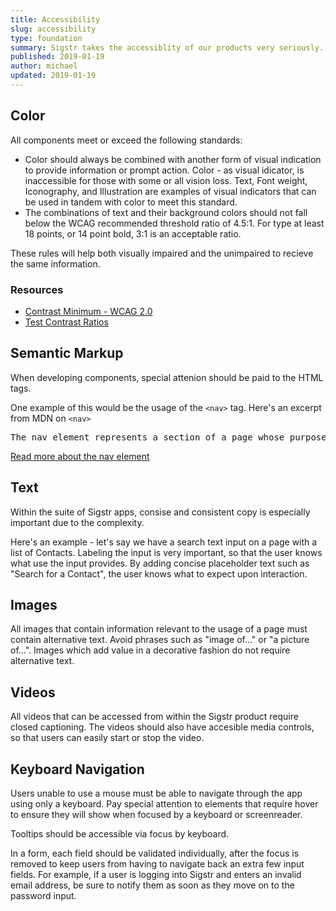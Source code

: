 ```yaml
---
title: Accessibility
slug: accessibility
type: foundation
summary: Sigstr takes the accessiblity of our products very seriously. With each new component we design, we do not forgo accessibility for increased visual appeal. The accessiblity which informs the greater usability of our product, comes before the visual aesthetic. However, we also do not believe that making our product accessible should cripple the visual appearance of it. Accessiblity and a polished UI come hand in hand.
published: 2019-01-19
author: michael
updated: 2019-01-19
---
```


## Color
All components meet or exceed the following standards:

* Color should always be combined with another form of visual indication to provide information or prompt action. Color - as visual idicator, is inaccessible for those with some or all vision loss. Text, Font weight, Iconography, and Illustration are examples of visual indicators that can be used in tandem with color to meet this standard.
* The combinations of text and their background colors should not fall below the WCAG recommended threshold ratio of 4.5:1. For type at least 18 points, or 14 point bold, 3:1 is an acceptable ratio.

These rules will help both visually impaired and the unimpaired to recieve the same information.

### Resources
* [Contrast Minimum - WCAG 2.0](https://www.w3.org/TR/UNDERSTANDING-WCAG20/visual-audio-contrast-contrast.html)
* [Test Contrast Ratios](https://contrast-ratio.com/#%23000-on-%23fff)


## Semantic Markup
When developing components, special attenion should be paid to the HTML tags.

One example of this would be the usage of the `<nav>` tag. Here's an excerpt from MDN on `<nav>`

<pre>The nav element represents a section of a page whose purpose is to provide navigation links, either within the current document or to other documents. Common examples of navigation sections are menus, tables of contents, and indexes.</pre>
[Read more about the nav element](https://developer.mozilla.org/en-US/docs/Web/HTML/Element/nav)

## Text
Within the suite of Sigstr apps, consise and consistent copy is especially important due to the complexity.

Here's an example - let's say we have a search text input on a page with a list of Contacts. Labeling the input is very important, so that the user knows what use the input provides. By adding concise placeholder text such as "Search for a Contact", the user knows what to expect upon interaction.

## Images
All images that contain information relevant to the usage of a page must contain alternative text. Avoid phrases such as "image of..." or "a picture of...". Images which add value in a decorative fashion do not require alternative text.

## Videos
All videos that can be accessed from within the Sigstr product require closed captioning. The videos should also have accesible media controls, so that users can easily start or stop the video.

## Keyboard Navigation
Users unable to use a mouse must be able to navigate through the app using only a keyboard. Pay special attention to elements that require hover to ensure they will show when focused by a keyboard or screenreader.

Tooltips should be accessible via focus by keyboard.

In a form, each field should be validated individually, after the focus is removed to keep users from having to navigate back an extra few input fields. For example, if a user is logging into Sigstr and enters an invalid email address, be sure to notify them as soon as they move on to the password input.